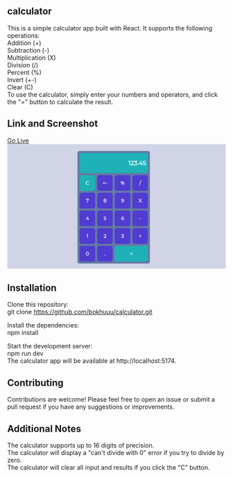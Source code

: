 
## calculator
This is a simple calculator app built with React. It supports the following operations:  
Addition (+)  
Subtraction (-)  
Multiplication (X)  
Division (/)  
Percent (%)  
Invert (+-)  
Clear (C)  
To use the calculator, simply enter your numbers and operators, and click the "=" button to calculate the result.

## Link and Screenshot  
[Go Live](https://calculator-deployed.netlify.app/)  
![Screenshot](src/assets/screenshot-calculator.png)

## Installation
Clone this repository:  
git clone https://github.com/bokhuuu/calculator.git  

Install the dependencies:  
npm install

Start the development server:  
npm run dev  
The calculator app will be available at http://localhost:5174.  

## Contributing
Contributions are welcome! Please feel free to open an issue or submit a pull request if you have any suggestions or improvements.  

## Additional Notes  
The calculator supports up to 16 digits of precision.  
The calculator will display a "can't divide with 0" error if you try to divide by zero.  
The calculator will clear all input and results if you click the "C" button.  



